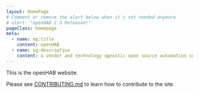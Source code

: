 ```yaml
---
layout: HomePage
# Comment or remove the alert below when it's not needed anymore
# alert: "openHAB 2.3 Released!"
pageClass: homepage
meta:
  - name: og:title
    content: openHAB
  - name: og:description
    content: a vendor and technology agnostic open source automation software for your home
---
```


This is the openHAB website.

Please see [CONTRIBUTING.md](CONTRIBUTING.md) to learn how to contribute to the site.
